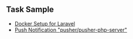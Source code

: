 ## Task Sample
- [Docker Setup for Laravel](https://github.com/bulbul5391/docker-laravel10/tree/docker-setup)
- [Push Notification "pusher/pusher-php-server"](https://github.com/bulbul5391/docker-laravel10/tree/pusher)
